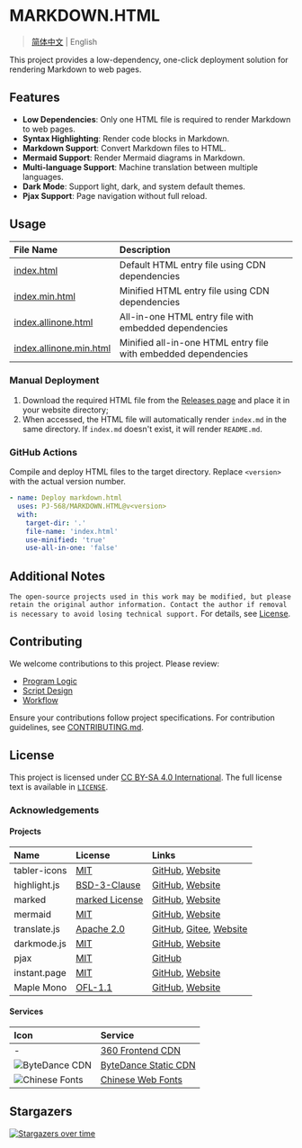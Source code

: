 # MARKDOWN.HTML

> [简体中文](README.md) | English

This project provides a low-dependency, one-click deployment solution for rendering Markdown to web pages.

## Features

- **Low Dependencies**: Only one HTML file is required to render Markdown to web pages.
- **Syntax Highlighting**: Render code blocks in Markdown.
- **Markdown Support**: Convert Markdown files to HTML.
- **Mermaid Support**: Render Mermaid diagrams in Markdown.
- **Multi-language Support**: Machine translation between multiple languages.
- **Dark Mode**: Support light, dark, and system default themes.
- **Pjax Support**: Page navigation without full reload.

## Usage

| File Name | Description |
| :-------- | :---------- |
| [index.html](index.html) | Default HTML entry file using CDN dependencies |
| [index.min.html](index.min.html) | Minified HTML entry file using CDN dependencies |
| [index.allinone.html](index.allinone.html) | All-in-one HTML entry file with embedded dependencies |
| [index.allinone.min.html](index.allinone.min.html) | Minified all-in-one HTML entry file with embedded dependencies |

### Manual Deployment

1. Download the required HTML file from the [Releases page](https://github.com/PJ-568/MARKDOWN.HTML/releases) and place it in your website directory;
2. When accessed, the HTML file will automatically render `index.md` in the same directory. If `index.md` doesn't exist, it will render `README.md`.

### GitHub Actions

Compile and deploy HTML files to the target directory. Replace `<version>` with the actual version number.

```yaml
- name: Deploy markdown.html
  uses: PJ-568/MARKDOWN.HTML@v<version>
  with:
    target-dir: '.'
    file-name: 'index.html'
    use-minified: 'true'
    use-all-in-one: 'false'
```

## Additional Notes

`The open-source projects used in this work may be modified, but please retain the original author information. Contact the author if removal is necessary to avoid losing technical support.` For details, see [License](#license).

## Contributing

We welcome contributions to this project. Please review:

- [Program Logic](doc/logic.md)
- [Script Design](doc/scripts.md)
- [Workflow](doc/workflow.md)

Ensure your contributions follow project specifications. For contribution guidelines, see [CONTRIBUTING.md](CONTRIBUTING.md).

## License

This project is licensed under [CC BY-SA 4.0 International](https://creativecommons.org/licenses/by-sa/4.0/). The full license text is available in [`LICENSE`](LICENSE).

### Acknowledgements

#### Projects

| Name | License | Links |
| :--- | :------ | :---- |
| tabler-icons | [MIT](//mit-license.org) | [GitHub](https://github.com/tabler/tabler-icons), [Website](https://tabler.io/icons) |
| highlight.js | [BSD-3-Clause](https://github.com/highlightjs/highlight.js/raw/main/LICENSE) | [GitHub](https://github.com/highlightjs/highlight.js), [Website](https://highlightjs.org) |
| marked | [marked License](https://github.com/markedjs/marked/blob/master/LICENSE.md) | [GitHub](https://github.com/markedjs/marked), [Website](https://marked.js.org) |
| mermaid | [MIT](https://github.com/mermaid-js/mermaid/blob/develop/LICENSE) | [GitHub](https://github.com/mermaid-js/mermaid), [Website](https://mermaid.js.org) |
| translate.js | [Apache 2.0](http://www.apache.org/licenses/LICENSE-2.0) | [GitHub](https://github.com/xnx3/translate), [Gitee](https://gitee.com/mail_osc/translate), [Website](https://translate.zvo.cn) |
| darkmode.js | [MIT](//mit-license.org) | [GitHub](https://github.com/sandoche/Darkmode.js), [Website](https://darkmodejs.learn.uno) |
| pjax | [MIT](//mit-license.org) | [GitHub](https://github.com/MoOx/pjax) |
| instant.page | [MIT](//mit-license.org) | [GitHub](https://github.com/instantpage/instant.page), [Website](https://instant.page) |
| Maple Mono | [OFL-1.1](https://openfontlicense.org) | [GitHub](https://github.com/subframe7536/maple-font), [Website](https://font.subf.dev) |

#### Services

| Icon | Service |
| :--- | :------ |
| - | [360 Frontend CDN](https://cdn.baomitu.com/) |
| ![ByteDance CDN](https://cdn.bytedance.com/src/res/logo.svg) | [ByteDance Static CDN](https://cdn.bytedance.com/) |
| ![Chinese Fonts](https://chinese-font.netlify.app/favicon.ico) | [Chinese Web Fonts](https://chinese-font.netlify.app) |

## Stargazers

[![Stargazers over time](https://starchart.cc/PJ-568/MARKDOWN.HTML.svg?variant=adaptive)](https://starchart.cc/PJ-568/MARKDOWN.HTML)
